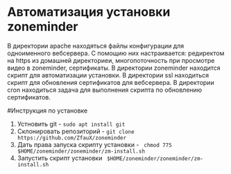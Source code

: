 # Автоматизация установки zoneminder
В директории apache находяться файлы конфигурации для одноименного вебсервера. С помощию них настраивается: редиректом на https из домашней директориеи, многопоточность при просмотре видео в zoneminder, сертификаты.
В директории zoneminder находится скрипт для автоматизации установки.
В директории ssl находиться скрипт для обновления сертификатов для вебсервера.
В директории cron находиться задача для выполнения скрипта по обновлению сертификатов.

#Инструкция по установке
1. Устновить git - ```sudo apt install git```
2. Склонировать репозиторий - ```git clone https://github.com/ZfauX/zoneminder```
3. Дать права запуска скрипту установки - ``` chmod 775 $HOME/zoneminder/zoneminder/zm-install.sh```
4. Запустить скрипт установки ``` $HOME/zoneminder/zoneminder/zm-install.sh```
